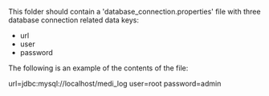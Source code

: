 This folder should contain a 'database_connection.properties' file with three database connection related data keys:
- url
- user
- password

The following is an example of the contents of the file:

url=jdbc:mysql://localhost/medi_log
user=root
password=admin
